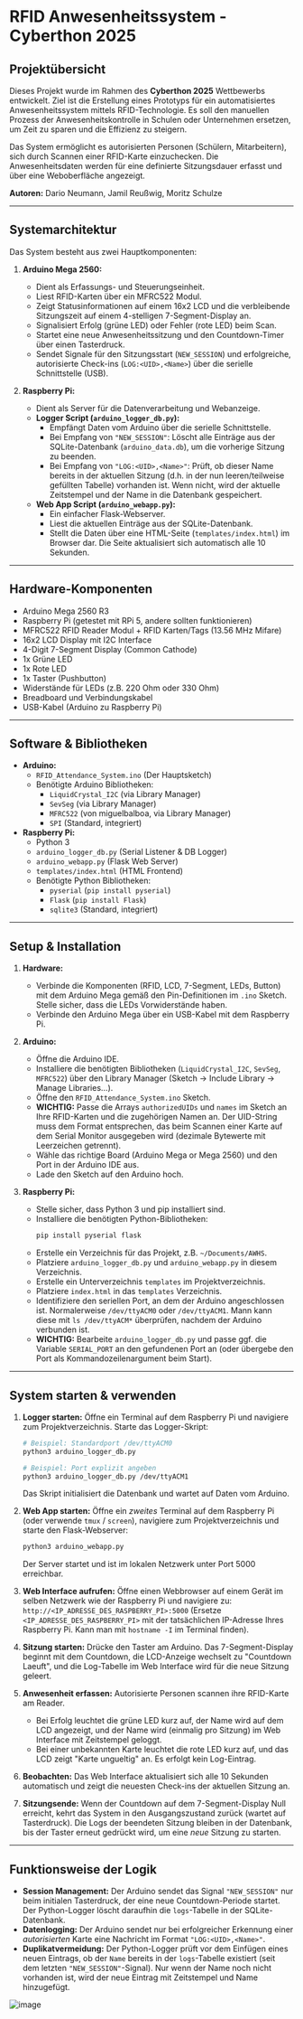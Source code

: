 # RFID Anwesenheitssystem - Cyberthon 2025

## Projektübersicht

Dieses Projekt wurde im Rahmen des **Cyberthon 2025** Wettbewerbs entwickelt. Ziel ist die Erstellung eines Prototyps für ein automatisiertes Anwesenheitssystem mittels RFID-Technologie. Es soll den manuellen Prozess der Anwesenheitskontrolle in Schulen oder Unternehmen ersetzen, um Zeit zu sparen und die Effizienz zu steigern.

Das System ermöglicht es autorisierten Personen (Schülern, Mitarbeitern), sich durch Scannen einer RFID-Karte einzuchecken. Die Anwesenheitsdaten werden für eine definierte Sitzungsdauer erfasst und über eine Weboberfläche angezeigt.

**Autoren:** Dario Neumann, Jamil Reußwig, Moritz Schulze

---

## Systemarchitektur

Das System besteht aus zwei Hauptkomponenten:

1.  **Arduino Mega 2560:**
    * Dient als Erfassungs- und Steuerungseinheit.
    * Liest RFID-Karten über ein MFRC522 Modul.
    * Zeigt Statusinformationen auf einem 16x2 LCD und die verbleibende Sitzungszeit auf einem 4-stelligen 7-Segment-Display an.
    * Signalisiert Erfolg (grüne LED) oder Fehler (rote LED) beim Scan.
    * Startet eine neue Anwesenheitssitzung und den Countdown-Timer über einen Tasterdruck.
    * Sendet Signale für den Sitzungsstart (`NEW_SESSION`) und erfolgreiche, autorisierte Check-ins (`LOG:<UID>,<Name>`) über die serielle Schnittstelle (USB).

2.  **Raspberry Pi:**
    * Dient als Server für die Datenverarbeitung und Webanzeige.
    * **Logger Script (`arduino_logger_db.py`):**
        * Empfängt Daten vom Arduino über die serielle Schnittstelle.
        * Bei Empfang von `"NEW_SESSION"`: Löscht alle Einträge aus der SQLite-Datenbank (`arduino_data.db`), um die vorherige Sitzung zu beenden.
        * Bei Empfang von `"LOG:<UID>,<Name>"`: Prüft, ob dieser Name bereits in der aktuellen Sitzung (d.h. in der nun leeren/teilweise gefüllten Tabelle) vorhanden ist. Wenn nicht, wird der aktuelle Zeitstempel und der Name in die Datenbank gespeichert.
    * **Web App Script (`arduino_webapp.py`):**
        * Ein einfacher Flask-Webserver.
        * Liest die aktuellen Einträge aus der SQLite-Datenbank.
        * Stellt die Daten über eine HTML-Seite (`templates/index.html`) im Browser dar. Die Seite aktualisiert sich automatisch alle 10 Sekunden.

---

## Hardware-Komponenten

* Arduino Mega 2560 R3
* Raspberry Pi (getestet mit RPi 5, andere sollten funktionieren)
* MFRC522 RFID Reader Modul + RFID Karten/Tags (13.56 MHz Mifare)
* 16x2 LCD Display mit I2C Interface
* 4-Digit 7-Segment Display (Common Cathode)
* 1x Grüne LED
* 1x Rote LED
* 1x Taster (Pushbutton)
* Widerstände für LEDs (z.B. 220 Ohm oder 330 Ohm)
* Breadboard und Verbindungskabel
* USB-Kabel (Arduino zu Raspberry Pi)

---

## Software & Bibliotheken

* **Arduino:**
    * `RFID_Attendance_System.ino` (Der Hauptsketch)
    * Benötigte Arduino Bibliotheken:
        * `LiquidCrystal_I2C` (via Library Manager)
        * `SevSeg` (via Library Manager)
        * `MFRC522` (von miguelbalboa, via Library Manager)
        * `SPI` (Standard, integriert)
* **Raspberry Pi:**
    * Python 3
    * `arduino_logger_db.py` (Serial Listener & DB Logger)
    * `arduino_webapp.py` (Flask Web Server)
    * `templates/index.html` (HTML Frontend)
    * Benötigte Python Bibliotheken:
        * `pyserial` (`pip install pyserial`)
        * `Flask` (`pip install Flask`)
        * `sqlite3` (Standard, integriert)

---

## Setup & Installation

1.  **Hardware:**
    * Verbinde  die Komponenten (RFID, LCD, 7-Segment, LEDs, Button) mit dem Arduino Mega gemäß den Pin-Definitionen im `.ino` Sketch. Stelle  sicher, dass die LEDs Vorwiderstände haben.
    * Verbinde  den Arduino Mega über ein USB-Kabel mit dem Raspberry Pi.

2.  **Arduino:**
    * Öffne  die Arduino IDE.
    * Installiere  die benötigten Bibliotheken (`LiquidCrystal_I2C`, `SevSeg`, `MFRC522`) über den Library Manager (Sketch -> Include Library -> Manage Libraries...).
    * Öffne  den `RFID_Attendance_System.ino` Sketch.
    * **WICHTIG:** Passe  die Arrays `authorizedUIDs` und `names` im Sketch an Ihre RFID-Karten und die zugehörigen Namen an. Der UID-String muss dem Format entsprechen, das beim Scannen einer Karte auf dem Serial Monitor ausgegeben wird (dezimale Bytewerte mit Leerzeichen getrennt).
    * Wähle  das richtige Board (Arduino Mega or Mega 2560) und den Port in der Arduino IDE aus.
    * Lade  den Sketch auf den Arduino hoch.

3.  **Raspberry Pi:**
    * Stelle  sicher, dass Python 3 und pip installiert sind.
    * Installiere  die benötigten Python-Bibliotheken:
        ```bash
        pip install pyserial flask
        ```
    * Erstelle  ein Verzeichnis für das Projekt, z.B. `~/Documents/AWHS`.
    * Platziere  `arduino_logger_db.py` und `arduino_webapp.py` in diesem Verzeichnis.
    * Erstelle  ein Unterverzeichnis `templates` im Projektverzeichnis.
    * Platziere  `index.html` in das `templates` Verzeichnis.
    * Identifiziere  den seriellen Port, an dem der Arduino angeschlossen ist. Normalerweise `/dev/ttyACM0` oder `/dev/ttyACM1`. Mann kann diese mit `ls /dev/ttyACM*` überprüfen, nachdem der Arduino verbunden ist.
    * **WICHTIG:** Bearbeite  `arduino_logger_db.py` und passe ggf. die Variable `SERIAL_PORT` an den gefundenen Port an (oder übergebe  den Port als Kommandozeilenargument beim Start).

---

## System starten & verwenden

1.  **Logger starten:** Öffne ein Terminal auf dem Raspberry Pi und navigiere zum Projektverzeichnis. Starte das Logger-Skript:
    ```bash
    # Beispiel: Standardport /dev/ttyACM0
    python3 arduino_logger_db.py

    # Beispiel: Port explizit angeben
    python3 arduino_logger_db.py /dev/ttyACM1
    ```
    Das Skript initialisiert die Datenbank und wartet auf Daten vom Arduino.

2.  **Web App starten:** Öffne ein *zweites* Terminal auf dem Raspberry Pi (oder verwende  `tmux` / `screen`), navigiere  zum Projektverzeichnis und starte  den Flask-Webserver:
    ```bash
    python3 arduino_webapp.py
    ```
    Der Server startet und ist im lokalen Netzwerk unter Port 5000 erreichbar.

3.  **Web Interface aufrufen:** Öffne einen Webbrowser auf einem Gerät im selben Netzwerk wie der Raspberry Pi und navigiere  zu:
    `http://<IP_ADRESSE_DES_RASPBERRY_PI>:5000`
    (Ersetze `<IP_ADRESSE_DES_RASPBERRY_PI>` mit der tatsächlichen IP-Adresse Ihres Raspberry Pi. Kann man mit `hostname -I` im Terminal finden).

4.  **Sitzung starten:** Drücke  den Taster am Arduino. Das 7-Segment-Display beginnt mit dem Countdown, die LCD-Anzeige wechselt zu "Countdown Laeuft", und die Log-Tabelle im Web Interface wird für die neue Sitzung geleert.

5.  **Anwesenheit erfassen:** Autorisierte Personen scannen ihre RFID-Karte am Reader.
    * Bei Erfolg leuchtet die grüne LED kurz auf, der Name wird auf dem LCD angezeigt, und der Name wird (einmalig pro Sitzung) im Web Interface mit Zeitstempel geloggt.
    * Bei einer unbekannten Karte leuchtet die rote LED kurz auf, und das LCD zeigt "Karte ungueltig" an. Es erfolgt kein Log-Eintrag.

6.  **Beobachten:** Das Web Interface aktualisiert sich alle 10 Sekunden automatisch und zeigt die neuesten Check-ins der aktuellen Sitzung an.

7.  **Sitzungsende:** Wenn der Countdown auf dem 7-Segment-Display Null erreicht, kehrt das System in den Ausgangszustand zurück (wartet auf Tasterdruck). Die Logs der beendeten Sitzung bleiben in der Datenbank, bis der Taster erneut gedrückt wird, um eine *neue* Sitzung zu starten.

---

## Funktionsweise der Logik

* **Session Management:** Der Arduino sendet das Signal `"NEW_SESSION"` nur beim initialen Tasterdruck, der eine neue Countdown-Periode startet. Der Python-Logger löscht daraufhin die `logs`-Tabelle in der SQLite-Datenbank.
* **Datenlogging:** Der Arduino sendet nur bei erfolgreicher Erkennung einer *autorisierten* Karte eine Nachricht im Format `"LOG:<UID>,<Name>"`.
* **Duplikatvermeidung:** Der Python-Logger prüft vor dem Einfügen eines neuen Eintrags, ob der `Name` bereits in der `logs`-Tabelle existiert (seit dem letzten `"NEW_SESSION"`-Signal). Nur wenn der Name noch nicht vorhanden ist, wird der neue Eintrag mit Zeitstempel und Name hinzugefügt.


![image](https://github.com/user-attachments/assets/e2c15acc-5cb8-4ee0-8565-fc8c2408e7dc)
